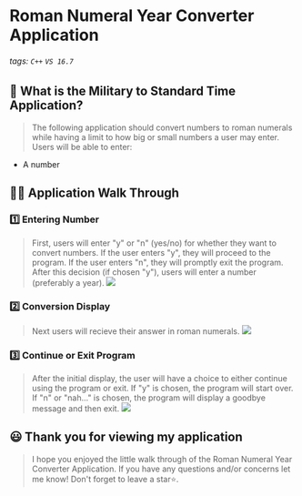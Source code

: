 # Roman Numeral Year Converter Application

###### tags: `C++` `VS 16.7`


## 📝 What is the Military to Standard Time Application?
> The following application should convert numbers to roman numerals while having a limit to how big or small numbers a user may enter. Users will be able to enter: 
-  A number

## 👩‍🏫 Application Walk Through
### 1️⃣ Entering Number ###
> First, users will enter "y" or "n" (yes/no) for whether they want to convert numbers. If the user enters "y", they will proceed to the program. If the user enters "n", they will promptly exit the program. After this decision (if chosen "y"), users will enter a number (preferably a year).
![](https://i.imgur.com/b3h1phD.png)


### 2️⃣ Conversion Display ###
> Next users will recieve their answer in roman numerals.
![](https://i.imgur.com/sPkFJ8Y.png)


### 3️⃣ Continue or Exit Program ###
>After the initial display, the user will have a choice to either continue using the program or exit. If "y" is chosen, the program will start over. If "n" or "nah..." is chosen, the program will display a goodbye message and then exit.
![](https://i.imgur.com/UhWVoRg.png)


## 😃 Thank you for viewing my application ##
> I hope you enjoyed the little walk through of the Roman Numeral Year Converter Application. If you have any questions and/or concerns let me know! Don't forget to leave a star⭐️.
